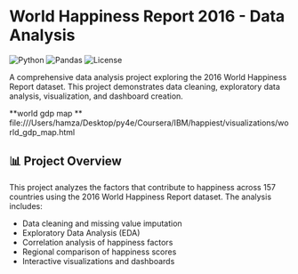 # World Happiness Report 2016 - Data Analysis

![Python](https://img.shields.io/badge/Python-3.8%2B-blue)
![Pandas](https://img.shields.io/badge/Pandas-1.3%2B-orange)
![License](https://img.shields.io/badge/License-MIT-green)

A comprehensive data analysis project exploring the 2016 World Happiness Report dataset. This project demonstrates data cleaning, exploratory data analysis, visualization, and dashboard creation.

**world gdp map **
file:///Users/hamza/Desktop/py4e/Coursera/IBM/happiest/visualizations/world_gdp_map.html

## 📊 Project Overview

This project analyzes the factors that contribute to happiness across 157 countries using the 2016 World Happiness Report dataset. The analysis includes:

- Data cleaning and missing value imputation
- Exploratory Data Analysis (EDA)
- Correlation analysis of happiness factors
- Regional comparison of happiness scores
- Interactive visualizations and dashboards

  
